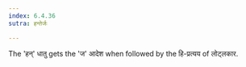 ```yaml
---
index: 6.4.36
sutra: हन्तेर्जः

---
```

The 'हन्' धातु gets the 'ज' आदेश when followed by the हि-प्रत्यय of लोट्लकार.
